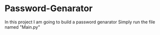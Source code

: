 # Password-Genarator
In this project I am going to build a password genarator
Simply run the file named "Main.py"
